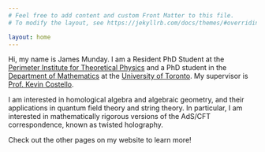 ```yaml
---
# Feel free to add content and custom Front Matter to this file.
# To modify the layout, see https://jekyllrb.com/docs/themes/#overriding-theme-defaults

layout: home
---
```


Hi, my name is James Munday. I am a Resident PhD Student at the [Perimeter Institute for Theoretical Physics][pitp] and a PhD student in the [Department of Mathematics][dept-math] at the [University of Toronto][uoft]. My supervisor is [Prof. Kevin Costello][kevin].

I am interested in homological algebra and algebraic geometry, and their applications in quantum field theory and string theory. In particular, I am interested in mathematically rigorous versions of the AdS/CFT correspondence, known as twisted holography.

Check out the other pages on my website to learn more!

[pitp]: https://perimeterinstitute.ca
[dept-math]: https://www.mathematics.utoronto.ca
[uoft]: https://www.utoronto.ca
[kevin]: https://perimeterinstitute.ca/people/kevin-costello